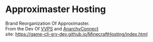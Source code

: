 # Approximaster Hosting
Brand Reorganization Of Approximaster.\
From the Dev Of [VVPS](https://github.com/GAME-CLI-SRV-DEV/ViaVersionProtocolSupport) and [AnarchyConnect](https://viac9h8o4.anarchyconnect.duckdns.org:35399)\
site: https://game-cli-srv-dev.github.io/MinecraftHosting/index.html
